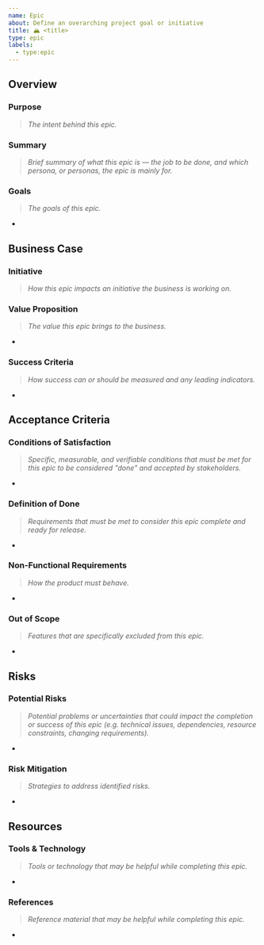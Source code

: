 ```yaml
---
name: Epic
about: Define an overarching project goal or initiative
title: 🏔️ <title>
type: epic
labels:
  - type:epic
---
```


<!--lint disable-->

## Overview

<!--lint enable-->

### Purpose

> *The intent behind this epic.*

<!--purpose-->

### Summary

> *Brief summary of what this epic is — the job to be done, and which persona, or personas, the epic is mainly for.*

<!--summary-->

### Goals

> *The goals of this epic.*

-

## Business Case

### Initiative

> *How this epic impacts an initiative the business is working on.*

<!--initiative-->

### Value Proposition

> *The value this epic brings to the business.*

-

### Success Criteria

> *How success can or should be measured and any leading indicators.*

-

## Acceptance Criteria

### Conditions of Satisfaction

> *Specific, measurable, and verifiable conditions that must be met for this epic to be considered "done" and accepted
> by stakeholders.*

-

### Definition of Done

> *Requirements that must be met to consider this epic complete and ready for release.*

-

### Non-Functional Requirements

> *How the product must behave.*

-

### Out of Scope

> *Features that are specifically excluded from this epic.*

-

## Risks

### Potential Risks

> *Potential problems or uncertainties that could impact the completion or success of this epic (e.g. technical issues,
> dependencies, resource constraints, changing requirements).*

-

### Risk Mitigation

> *Strategies to address identified risks.*

-

## Resources

### Tools & Technology

> *Tools or technology that may be helpful while completing this epic.*

-

### References

> *Reference material that may be helpful while completing this epic.*

-
